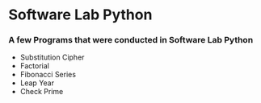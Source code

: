 #       Software Lab Python
### A few Programs that were conducted in Software Lab Python

* Substitution Cipher
* Factorial
* Fibonacci Series
* Leap Year
* Check Prime
